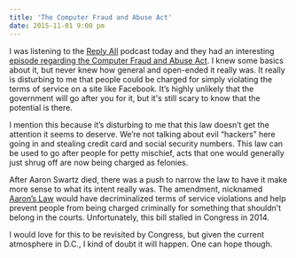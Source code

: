 ```yaml
---
title: 'The Computer Fraud and Abuse Act'
date: 2015-11-01 9:00 pm
---
```


I was listening to the <a href="https://gimletmedia.com/show/reply-all/" target="_blank" rel="noopener">Reply All</a> podcast today and they had an interesting <a href="https://gimletmedia.com/episode/43-the-law-that-sticks/" target="_blank" rel="noopener">episode regarding the Computer Fraud and Abuse Act</a>. I knew some basics about it, but never knew how general and open-ended it really was. It really is disturbing to me that people could be charged for simply violating the terms of service on a site like Facebook. It’s highly unlikely that the government will go after you for it, but it's still scary to know that the potential is there.

I mention this because it’s disturbing to me that this law doesn’t get the attention it seems to deserve. We’re not talking about evil “hackers” here going in and stealing credit card and social security numbers. This law can be used to go after people for petty mischief, acts that one would generally just shrug off are now being charged as felonies.

After Aaron Swartz died, there was a push to narrow the law to have it make more sense to what its intent really was. The amendment, nicknamed <a href="https://en.wikipedia.org/w/index.php?title=Computer_Fraud_and_Abuse_Act&amp;redirect=no#Aaron_Swartz" target="_blank" rel="noopener">Aaron’s Law</a> would have decriminalized terms of service violations and help prevent people from being charged criminally for something that shouldn’t belong in the courts. Unfortunately, this bill stalled in Congress in 2014.

I would love for this to be revisited by Congress, but given the current atmosphere in D.C., I kind of doubt it will happen. One can hope though.
